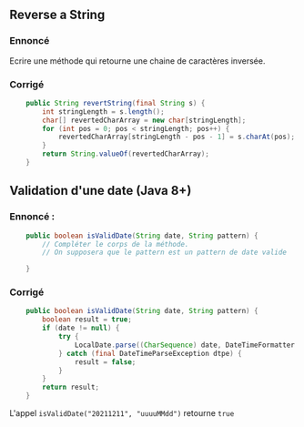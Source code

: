 ## Reverse a String

### Ennoncé
Ecrire une méthode qui retourne une chaine de caractères inversée.

### Corrigé

```Java
    public String revertString(final String s) {
		int stringLength = s.length();
		char[] revertedCharArray = new char[stringLength];
		for (int pos = 0; pos < stringLength; pos++) {
			revertedCharArray[stringLength - pos - 1] = s.charAt(pos);
		}
		return String.valueOf(revertedCharArray);
	}
```

## Validation d'une date (Java 8+)

### Ennoncé :
```Java
    public boolean isValidDate(String date, String pattern) {
        // Compléter le corps de la méthode.
        // On supposera que le pattern est un pattern de date valide

    }
```
### Corrigé

```Java
    public boolean isValidDate(String date, String pattern) {
        boolean result = true;
        if (date != null) {
            try {
                LocalDate.parse((CharSequence) date, DateTimeFormatter.ofPattern(pattern).withResolverStyle(ResolverStyle.STRICT));
            } catch (final DateTimeParseException dtpe) {
                result = false;
            }
        }
        return result;
    }
```     
L'appel `isValidDate("20211211", "uuuuMMdd")` retourne `true`